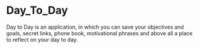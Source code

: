# Day_To_Day
 Day to Day is an application, in which you can save your objectives and goals, secret links, phone book, motivational phrases and above all a place to reflect on your day to day.
